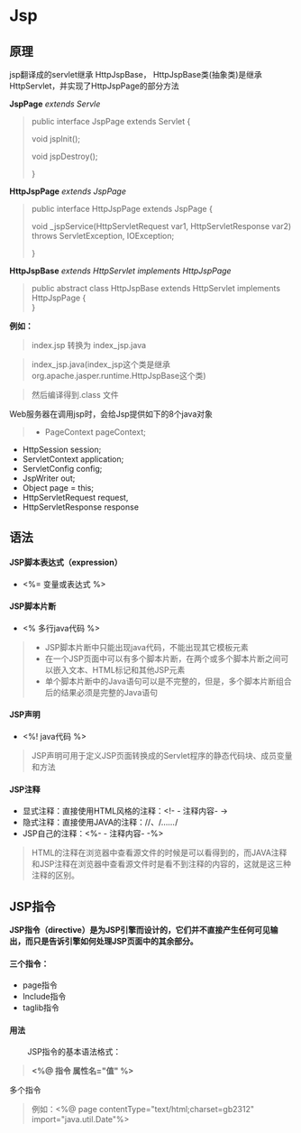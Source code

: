 # Jsp

## 原理

jsp翻译成的servlet继承 HttpJspBase，
HttpJspBase类(抽象类)是继承HttpServlet，并实现了HttpJspPage的部分方法

**JspPage** *extends Servle*
> public interface JspPage extends Servlet {
> 
> void jspInit();
> 
> void jspDestroy();
> 
> }

**HttpJspPage** *extends JspPage*
> public interface HttpJspPage extends JspPage {
> 
> void _jspService(HttpServletRequest var1, HttpServletResponse var2) throws ServletException, IOException;
>
> }



**HttpJspBase** *extends HttpServlet implements HttpJspPage*
> public abstract class HttpJspBase 
    extends HttpServlet 
    implements HttpJspPage {   
}

**例如：**
> index.jsp 转换为 index_jsp.java

> index_jsp.java(index_jsp这个类是继承 org.apache.jasper.runtime.HttpJspBase这个类)

> 然后编译得到.class 文件

Web服务器在调用jsp时，会给Jsp提供如下的8个java对象
> - PageContext pageContext;
- HttpSession session;
- ServletContext application;
- ServletConfig config;
- JspWriter out;
- Object page = this;
- HttpServletRequest request, 
- HttpServletResponse response



## 语法

#### JSP脚本表达式（expression）

-  <%= 变量或表达式 %>

#### JSP脚本片断

-  <% 多行java代码 %>

>  - JSP脚本片断中只能出现java代码，不能出现其它模板元素
> - 在一个JSP页面中可以有多个脚本片断，在两个或多个脚本片断之间可以嵌入文本、HTML标记和其他JSP元素
> - 单个脚本片断中的Java语句可以是不完整的，但是，多个脚本片断组合后的结果必须是完整的Java语句

#### JSP声明

- <%! java代码 %>

> JSP声明可用于定义JSP页面转换成的Servlet程序的静态代码块、成员变量和方法 

#### JSP注释
 
 - 显式注释：直接使用HTML风格的注释：<!- - 注释内容- ->
 - 隐式注释：直接使用JAVA的注释：//、/*……*/
 - JSP自己的注释：<%- - 注释内容- -%>

> HTML的注释在浏览器中查看源文件的时候是可以看得到的，而JAVA注释和JSP注释在浏览器中查看源文件时是看不到注释的内容的，这就是这三种注释的区别。

## JSP指令

**JSP指令（directive）是为JSP引擎而设计的，它们并不直接产生任何可见输出，而只是告诉引擎如何处理JSP页面中的其余部分。**

#### 三个指令：

- page指令
- Include指令
- taglib指令

#### 用法
　　
JSP指令的基本语法格式：

> **<%@ 指令 属性名="值" %>**

多个指令

> 例如：<%@ page contentType="text/html;charset=gb2312" import="java.util.Date"%>



























